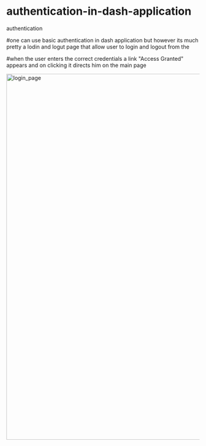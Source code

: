 # authentication-in-dash-application
authentication


#one can use basic authentication in dash application but however its much pretty  a lodin and logut page that allow user to login and logout from the 


#when the user enters the correct credentials a link "Access Granted" appears and on clicking it directs him on the main page

<img width="953" alt="login_page" src="https://github.com/kariukimary/authentication-in-dash-application/assets/133002438/4e906b18-675a-4f20-8500-e95f685354f4">
